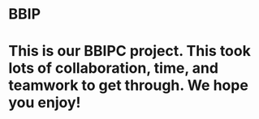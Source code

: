 # BBIP

# This is our BBIPC project. This took lots of collaboration, time, and teamwork to get through. We hope you enjoy!
